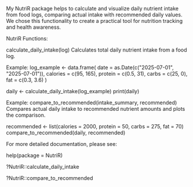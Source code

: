 My NutriR package helps to calculate and visualize daily nutrient intake from food logs, comparing actual intake with recommended daily values. We chose this functionality to create a practical tool for nutrition tracking and health awareness.

NutriR Functions:

calculate_daily_intake(log)
Calculates total daily nutrient intake from a food log.


Example:
log_example <- data.frame(
  date = as.Date(c("2025-07-01", "2025-07-01")),
  calories = c(95, 165),
  protein = c(0.5, 31),
  carbs = c(25, 0),
  fat = c(0.3, 3.6)
)

daily <- calculate_daily_intake(log_example)
print(daily)


Example:
compare_to_recommended(intake_summary, recommended)
Compares actual daily intake to recommended nutrient amounts and plots the comparison.



recommended <- list(calories = 2000, protein = 50, carbs = 275, fat = 70)
compare_to_recommended(daily, recommended)



For more detailed documentation, please see:

help(package = NutriR)

?NutriR::calculate_daily_intake

?NutriR::compare_to_recommended
